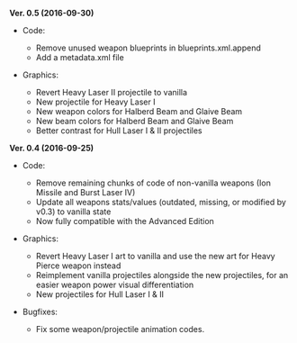 **Ver. 0.5 (2016-09-30)**

- Code:
  - Remove unused weapon blueprints in blueprints.xml.append
  - Add a metadata.xml file

- Graphics:
  - Revert Heavy Laser II projectile to vanilla
  - New projectile for Heavy Laser I
  - New weapon colors for Halberd Beam and Glaive Beam
  - New beam colors for Halberd Beam and Glaive Beam
  - Better contrast for Hull Laser I & II projectiles

**Ver. 0.4 (2016-09-25)**

- Code:
  - Remove remaining chunks of code of non-vanilla weapons (Ion Missile and Burst Laser IV)
  - Update all weapons stats/values (outdated, missing, or modified by v0.3) to vanilla state
  - Now fully compatible with the Advanced Edition
 
- Graphics:
  - Revert Heavy Laser I art to vanilla and use the new art for Heavy Pierce weapon instead
  - Reimplement vanilla projectiles alongside the new projectiles, for an easier weapon power visual differentiation
  - New projectiles for Hull Laser I & II
 
- Bugfixes:
  - Fix some weapon/projectile animation codes.